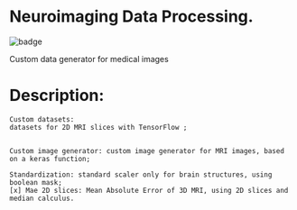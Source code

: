 # Neuroimaging Data Processing.


![badge](https://img.shields.io/github/languages/count/victor-hro/neuroimaging_generator?color=yellow&label=Python&logo=Python&logoColor=yellow)

Custom data generator for medical images

# Description:
    Custom datasets: 
    datasets for 2D MRI slices with TensorFlow ;
    

    Custom image generator: custom image generator for MRI images, based on a keras function;
    
    Standardization: standard scaler only for brain structures, using boolean mask;
    [x] Mae 2D slices: Mean Absolute Error of 3D MRI, using 2D slices and median calculus.

